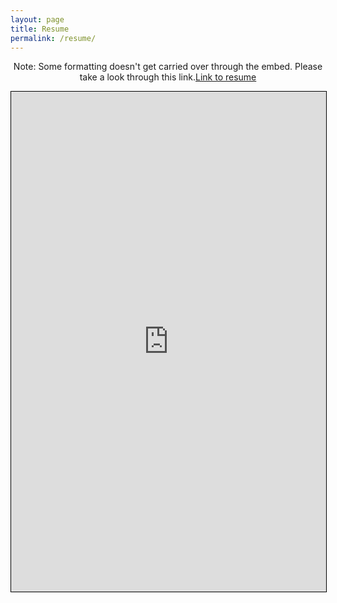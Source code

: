 ```yaml
---
layout: page
title: Resume
permalink: /resume/
---
```


<div style="text-align:center;">
    <p> Note: Some formatting doesn't get carried over through the embed. Please take a look through this link.<a href="https://docs.google.com/document/d/1VsfoBA_AFH_BlUWemiXoLle6MfdWtyQ6a_rfejVv1W8/edit?usp=sharing">Link to resume</a> </p>
<iframe src="https://docs.google.com/document/d/1VsfoBA_AFH_BlUWemiXoLle6MfdWtyQ6a_rfejVv1W8/pub?embedded=true" width="720" height="800" style="border:1px solid black; max-width:100%"></iframe>
</div>